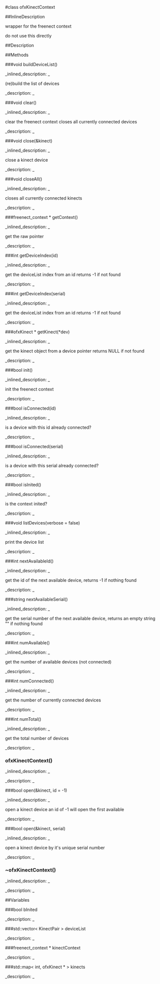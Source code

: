 #class ofxKinectContext


<!--
_visible: True_
_advanced: True_
_istemplated: False_
-->

##InlineDescription


wrapper for the freenect context

do not use this directly 





##Description





##Methods



###void buildDeviceList()

<!--
_syntax: buildDeviceList()_
_name: buildDeviceList_
_returns: void_
_returns_description: _
_parameters: _
_access: public_
_version_started: 0.8.0_
_version_deprecated: _
_summary: _
_constant: False_
_static: False_
_visible: True_
_advanced: False_
-->

_inlined_description: _

(re)build the list of devices 








_description: _








<!----------------------------------------------------------------------------->

###void clear()

<!--
_syntax: clear()_
_name: clear_
_returns: void_
_returns_description: _
_parameters: _
_access: public_
_version_started: 0.8.0_
_version_deprecated: _
_summary: _
_constant: False_
_static: False_
_visible: True_
_advanced: False_
-->

_inlined_description: _


clear the freenect context closes all currently connected devices 







_description: _








<!----------------------------------------------------------------------------->

###void close(&kinect)

<!--
_syntax: close(&kinect)_
_name: close_
_returns: void_
_returns_description: _
_parameters: ofxKinect &kinect_
_access: public_
_version_started: 0.8.0_
_version_deprecated: _
_summary: _
_constant: False_
_static: False_
_visible: True_
_advanced: False_
-->

_inlined_description: _

close a kinect device 








_description: _








<!----------------------------------------------------------------------------->

###void closeAll()

<!--
_syntax: closeAll()_
_name: closeAll_
_returns: void_
_returns_description: _
_parameters: _
_access: public_
_version_started: 0.8.0_
_version_deprecated: _
_summary: _
_constant: False_
_static: False_
_visible: True_
_advanced: False_
-->

_inlined_description: _

closes all currently connected kinects 








_description: _








<!----------------------------------------------------------------------------->

###freenect_context * getContext()

<!--
_syntax: getContext()_
_name: getContext_
_returns: freenect_context *_
_returns_description: _
_parameters: _
_access: public_
_version_started: 0.8.0_
_version_deprecated: _
_summary: _
_constant: False_
_static: False_
_visible: True_
_advanced: False_
-->

_inlined_description: _

get the raw pointer 








_description: _








<!----------------------------------------------------------------------------->

###int getDeviceIndex(id)

<!--
_syntax: getDeviceIndex(id)_
_name: getDeviceIndex_
_returns: int_
_returns_description: _
_parameters: int id_
_access: public_
_version_started: 0.8.0_
_version_deprecated: _
_summary: _
_constant: False_
_static: False_
_visible: True_
_advanced: False_
-->

_inlined_description: _


get the deviceList index from an id returns -1 if not found 







_description: _








<!----------------------------------------------------------------------------->

###int getDeviceIndex(serial)

<!--
_syntax: getDeviceIndex(serial)_
_name: getDeviceIndex_
_returns: int_
_returns_description: _
_parameters: string serial_
_access: public_
_version_started: 0.8.0_
_version_deprecated: _
_summary: _
_constant: False_
_static: False_
_visible: True_
_advanced: False_
-->

_inlined_description: _


get the deviceList index from an id returns -1 if not found 







_description: _








<!----------------------------------------------------------------------------->

###ofxKinect * getKinect(*dev)

<!--
_syntax: getKinect(*dev)_
_name: getKinect_
_returns: ofxKinect *_
_returns_description: _
_parameters: freenect_device *dev_
_access: public_
_version_started: 0.8.0_
_version_deprecated: _
_summary: _
_constant: False_
_static: False_
_visible: True_
_advanced: False_
-->

_inlined_description: _


get the kinect object from a device pointer returns NULL if not found 







_description: _








<!----------------------------------------------------------------------------->

###bool init()

<!--
_syntax: init()_
_name: init_
_returns: bool_
_returns_description: _
_parameters: _
_access: public_
_version_started: 0.8.0_
_version_deprecated: _
_summary: _
_constant: False_
_static: False_
_visible: True_
_advanced: False_
-->

_inlined_description: _

init the freenect context 








_description: _








<!----------------------------------------------------------------------------->

###bool isConnected(id)

<!--
_syntax: isConnected(id)_
_name: isConnected_
_returns: bool_
_returns_description: _
_parameters: int id_
_access: public_
_version_started: 0.8.0_
_version_deprecated: _
_summary: _
_constant: False_
_static: False_
_visible: True_
_advanced: False_
-->

_inlined_description: _

is a device with this id already connected? 








_description: _








<!----------------------------------------------------------------------------->

###bool isConnected(serial)

<!--
_syntax: isConnected(serial)_
_name: isConnected_
_returns: bool_
_returns_description: _
_parameters: string serial_
_access: public_
_version_started: 0.8.0_
_version_deprecated: _
_summary: _
_constant: False_
_static: False_
_visible: True_
_advanced: False_
-->

_inlined_description: _

is a device with this serial already connected? 








_description: _








<!----------------------------------------------------------------------------->

###bool isInited()

<!--
_syntax: isInited()_
_name: isInited_
_returns: bool_
_returns_description: _
_parameters: _
_access: public_
_version_started: 0.8.0_
_version_deprecated: _
_summary: _
_constant: False_
_static: False_
_visible: True_
_advanced: False_
-->

_inlined_description: _

is the context inited? 








_description: _








<!----------------------------------------------------------------------------->

###void listDevices(verbose = false)

<!--
_syntax: listDevices(verbose = false)_
_name: listDevices_
_returns: void_
_returns_description: _
_parameters: bool verbose=false_
_access: public_
_version_started: 0.8.0_
_version_deprecated: _
_summary: _
_constant: False_
_static: False_
_visible: True_
_advanced: False_
-->

_inlined_description: _

print the device list 








_description: _








<!----------------------------------------------------------------------------->

###int nextAvailableId()

<!--
_syntax: nextAvailableId()_
_name: nextAvailableId_
_returns: int_
_returns_description: _
_parameters: _
_access: public_
_version_started: 0.8.0_
_version_deprecated: _
_summary: _
_constant: False_
_static: False_
_visible: True_
_advanced: False_
-->

_inlined_description: _


get the id of the next available device, returns -1 if nothing found 







_description: _








<!----------------------------------------------------------------------------->

###string nextAvailableSerial()

<!--
_syntax: nextAvailableSerial()_
_name: nextAvailableSerial_
_returns: string_
_returns_description: _
_parameters: _
_access: public_
_version_started: 0.8.0_
_version_deprecated: _
_summary: _
_constant: False_
_static: False_
_visible: True_
_advanced: False_
-->

_inlined_description: _


get the serial number of the next available device, returns an empty string "" if nothing found 







_description: _








<!----------------------------------------------------------------------------->

###int numAvailable()

<!--
_syntax: numAvailable()_
_name: numAvailable_
_returns: int_
_returns_description: _
_parameters: _
_access: public_
_version_started: 0.8.0_
_version_deprecated: _
_summary: _
_constant: False_
_static: False_
_visible: True_
_advanced: False_
-->

_inlined_description: _

get the number of available devices (not connected) 








_description: _








<!----------------------------------------------------------------------------->

###int numConnected()

<!--
_syntax: numConnected()_
_name: numConnected_
_returns: int_
_returns_description: _
_parameters: _
_access: public_
_version_started: 0.8.0_
_version_deprecated: _
_summary: _
_constant: False_
_static: False_
_visible: True_
_advanced: False_
-->

_inlined_description: _

get the number of currently connected devices 








_description: _








<!----------------------------------------------------------------------------->

###int numTotal()

<!--
_syntax: numTotal()_
_name: numTotal_
_returns: int_
_returns_description: _
_parameters: _
_access: public_
_version_started: 0.8.0_
_version_deprecated: _
_summary: _
_constant: False_
_static: False_
_visible: True_
_advanced: False_
-->

_inlined_description: _

get the total number of devices 








_description: _








<!----------------------------------------------------------------------------->

### ofxKinectContext()

<!--
_syntax: ofxKinectContext()_
_name: ofxKinectContext_
_returns: _
_returns_description: _
_parameters: _
_access: public_
_version_started: 0.8.0_
_version_deprecated: _
_summary: _
_constant: False_
_static: False_
_visible: True_
_advanced: False_
-->

_inlined_description: _








_description: _








<!----------------------------------------------------------------------------->

###bool open(&kinect, id = -1)

<!--
_syntax: open(&kinect, id = -1)_
_name: open_
_returns: bool_
_returns_description: _
_parameters: ofxKinect &kinect, int id=-1_
_access: public_
_version_started: 0.8.0_
_version_deprecated: _
_summary: _
_constant: False_
_static: False_
_visible: True_
_advanced: False_
-->

_inlined_description: _


open a kinect device an id of -1 will open the first available 







_description: _








<!----------------------------------------------------------------------------->

###bool open(&kinect, serial)

<!--
_syntax: open(&kinect, serial)_
_name: open_
_returns: bool_
_returns_description: _
_parameters: ofxKinect &kinect, string serial_
_access: public_
_version_started: 0.8.0_
_version_deprecated: _
_summary: _
_constant: False_
_static: False_
_visible: True_
_advanced: False_
-->

_inlined_description: _

open a kinect device by it's unique serial number 








_description: _








<!----------------------------------------------------------------------------->

### ~ofxKinectContext()

<!--
_syntax: ~ofxKinectContext()_
_name: ~ofxKinectContext_
_returns: _
_returns_description: _
_parameters: _
_access: public_
_version_started: 0.8.0_
_version_deprecated: _
_summary: _
_constant: False_
_static: False_
_visible: True_
_advanced: False_
-->

_inlined_description: _








_description: _








<!----------------------------------------------------------------------------->

##Variables



###bool  bInited

<!--
_name: bInited_
_type: bool _
_access: private_
_version_started: 0.8.0_
_version_deprecated: _
_summary: _
_visible: True_
_constant: True_
_advanced: False_
-->

_description: _








<!----------------------------------------------------------------------------->

###std::vector<  KinectPair >  deviceList

<!--
_name: deviceList_
_type: std::vector<  KinectPair > _
_access: private_
_version_started: 0.8.0_
_version_deprecated: _
_summary: _
_visible: True_
_constant: True_
_advanced: False_
-->

_description: _








<!----------------------------------------------------------------------------->

###freenect_context *  kinectContext

<!--
_name: kinectContext_
_type: freenect_context * _
_access: private_
_version_started: 0.8.0_
_version_deprecated: _
_summary: _
_visible: True_
_constant: True_
_advanced: False_
-->

_description: _








<!----------------------------------------------------------------------------->

###std::map< int,  ofxKinect * >  kinects

<!--
_name: kinects_
_type: std::map< int,  ofxKinect * > _
_access: private_
_version_started: 0.8.0_
_version_deprecated: _
_summary: _
_visible: True_
_constant: True_
_advanced: False_
-->

_description: _








<!----------------------------------------------------------------------------->

